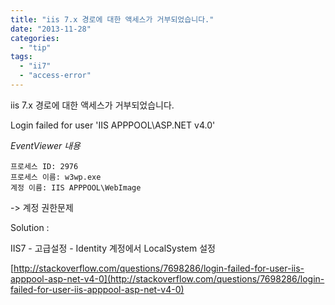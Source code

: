 ```yaml
---
title: "iis 7.x 경로에 대한 액세스가 거부되었습니다."
date: "2013-11-28"
categories: 
  - "tip"
tags: 
  - "ii7"
  - "access-error"
---
```


iis 7.x 경로에 대한 액세스가 거부되었습니다.

Login failed for user 'IIS APPPOOL\\ASP.NET v4.0'

_EventViewer 내용_

```
프로세스 ID: 2976 
프로세스 이름: w3wp.exe 
계정 이름: IIS APPPOOL\WebImage 
```

\-> 계정 권한문제

Solution :

IIS7 - 고급설정 - Identity 계정에서 LocalSystem 설정

[http://stackoverflow.com/questions/7698286/login-failed-for-user-iis-apppool-asp-net-v4-0](http://stackoverflow.com/questions/7698286/login-failed-for-user-iis-apppool-asp-net-v4-0)
